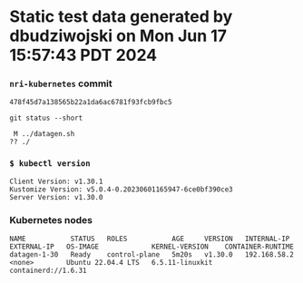 # Static test data generated by dbudziwojski on Mon Jun 17 15:57:43 PDT 2024

### `nri-kubernetes` commit
```
478f45d7a138565b22a1da6ac6781f93fcb9fbc5
```

`git status --short`

```
 M ../datagen.sh
?? ./
```

### `$ kubectl version`
```
Client Version: v1.30.1
Kustomize Version: v5.0.4-0.20230601165947-6ce0bf390ce3
Server Version: v1.30.0
```

### Kubernetes nodes
```
NAME           STATUS   ROLES           AGE     VERSION   INTERNAL-IP    EXTERNAL-IP   OS-IMAGE             KERNEL-VERSION    CONTAINER-RUNTIME
datagen-1-30   Ready    control-plane   5m20s   v1.30.0   192.168.58.2   <none>        Ubuntu 22.04.4 LTS   6.5.11-linuxkit   containerd://1.6.31
```
